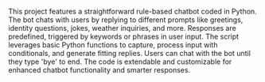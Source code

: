 This project features a straightforward rule-based chatbot coded in Python. The bot chats with users by replying to different prompts like greetings, identity questions, jokes, weather inquiries, and more. Responses are predefined, triggered by keywords or phrases in user input. The script leverages basic Python functions to capture, process input with conditionals, and generate fitting replies. Users can chat with the bot until they type 'bye' to end. The code is extendable and customizable for enhanced chatbot functionality and smarter responses.
